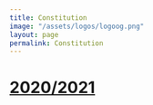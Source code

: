 ```yaml
---
title: Constitution
image: "/assets/logos/logoog.png"
layout: page
permalink: Constitution
---
```


# [2020/2021](/assets/RocSoc_Constitution_2020-2021.docx)


